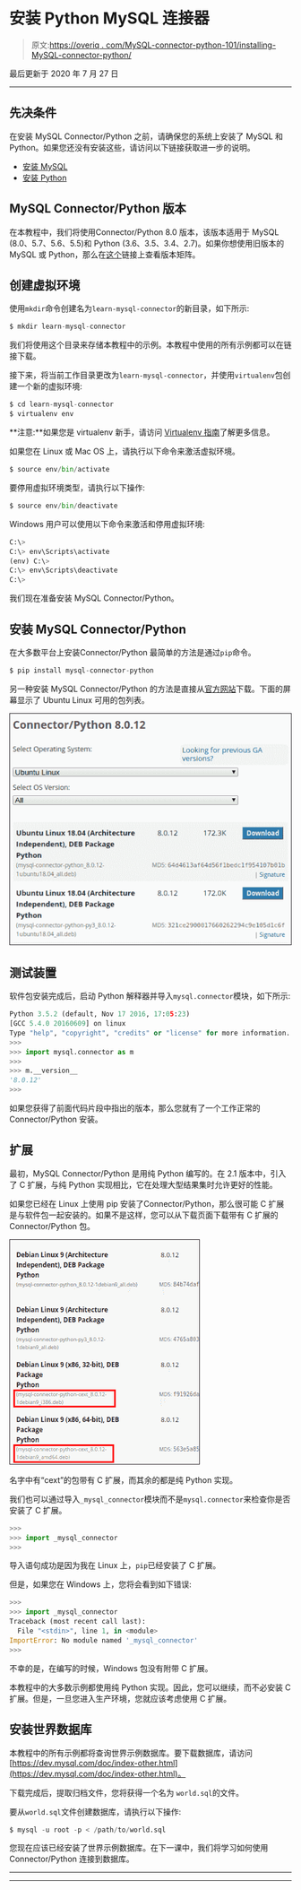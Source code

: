 # 安装 Python MySQL 连接器

> 原文:[https://overiq . com/MySQL-connector-python-101/installing-MySQL-connector-python/](https://overiq.com/mysql-connector-python-101/installing-mysql-connector-python/)

最后更新于 2020 年 7 月 27 日

* * *

## 先决条件

在安装 MySQL Connector/Python 之前，请确保您的系统上安装了 MySQL 和 Python。如果您还没有安装这些，请访问以下链接获取进一步的说明。

*   [安装 MySQL](/installing-mysql-windows-linux-and-mac/)
*   [安装 Python](/python-101/installing-python/)

## MySQL Connector/Python 版本

在本教程中，我们将使用Connector/Python 8.0 版本，该版本适用于 MySQL (8.0、5.7、5.6、5.5)和 Python (3.6、3.5、3.4、2.7)。如果你想使用旧版本的 MySQL 或 Python，那么在[这个](https://dev.mysql.com/doc/connector-python/en/connector-python-versions.html)链接上查看版本矩阵。

## 创建虚拟环境

使用`mkdir`命令创建名为`learn-mysql-connector`的新目录，如下所示:

```py
$ mkdir learn-mysql-connector

```

我们将使用这个目录来存储本教程中的示例。本教程中使用的所有示例都可以在链接下载。

接下来，将当前工作目录更改为`learn-mysql-connector`，并使用`virtualenv`包创建一个新的虚拟环境:

```py
$ cd learn-mysql-connector
$ virtualenv env

```

**注意:**如果您是 virtualenv 新手，请访问 [Virtualenv 指南](https://thepythonguru.com/python-virtualenv-guide/)了解更多信息。

如果您在 Linux 或 Mac OS 上，请执行以下命令来激活虚拟环境。

```py
$ source env/bin/activate

```

要停用虚拟环境类型，请执行以下操作:

```py
$ source env/bin/deactivate

```

Windows 用户可以使用以下命令来激活和停用虚拟环境:

```py
C:\>
C:\> env\Scripts\activate
(env) C:\>
C:\> env\Scripts\deactivate
C:\>

```

我们现在准备安装 MySQL Connector/Python。

## 安装 MySQL Connector/Python

在大多数平台上安装Connector/Python 最简单的方法是通过`pip`命令。

```py
$ pip install mysql-connector-python
```

另一种安装 MySQL Connector/Python 的方法是直接从[官方网站](https://dev.mysql.com/downloads/connector/python/)下载。下面的屏幕显示了 Ubuntu Linux 可用的包列表。

![](img/65f2c1da940826ab63b2237e60f4ed69.png)

## 测试装置

软件包安装完成后，启动 Python 解释器并导入`mysql.connector`模块，如下所示:

```py
Python 3.5.2 (default, Nov 17 2016, 17:05:23) 
[GCC 5.4.0 20160609] on linux
Type "help", "copyright", "credits" or "license" for more information.
>>> 
>>> import mysql.connector as m
>>> 
>>> m.__version__
'8.0.12'
>>>

```

如果您获得了前面代码片段中指出的版本，那么您就有了一个工作正常的Connector/Python 安装。

## 扩展

最初，MySQL Connector/Python 是用纯 Python 编写的。在 2.1 版本中，引入了 C 扩展，与纯 Python 实现相比，它在处理大型结果集时允许更好的性能。

如果您已经在 Linux 上使用 pip 安装了Connector/Python，那么很可能 C 扩展是与软件包一起安装的。如果不是这样，您可以从下载页面下载带有 C 扩展的Connector/Python 包。

![](img/e62e4441a5c9a50720ab2e6b9fdde2cf.png)

名字中有“cext”的包带有 C 扩展，而其余的都是纯 Python 实现。

我们也可以通过导入`_mysql_connector`模块而不是`mysql.connector`来检查你是否安装了 C 扩展。

```py
>>> 
>>> import _mysql_connector
>>>

```

导入语句成功是因为我在 Linux 上，`pip`已经安装了 C 扩展。

但是，如果您在 Windows 上，您将会看到如下错误:

```py
>>>
>>> import _mysql_connector
Traceback (most recent call last):
  File "<stdin>", line 1, in <module>
ImportError: No module named '_mysql_connector'
>>>

```

不幸的是，在编写的时候，Windows 包没有附带 C 扩展。

本教程中的大多数示例都使用纯 Python 实现。因此，您可以继续，而不必安装 C 扩展。但是，一旦您进入生产环境，您就应该考虑使用 C 扩展。

## 安装世界数据库

本教程中的所有示例都将查询世界示例数据库。要下载数据库，请访问[https://dev.mysql.com/doc/index-other.html](https://dev.mysql.com/doc/index-other.html)。

下载完成后，提取归档文件，您将获得一个名为
`world.sql`的文件。

要从`world.sql`文件创建数据库，请执行以下操作:

```py
$ mysql -u root -p < /path/to/world.sql

```

您现在应该已经安装了世界示例数据库。在下一课中，我们将学习如何使用Connector/Python 连接到数据库。

* * *

* * *
